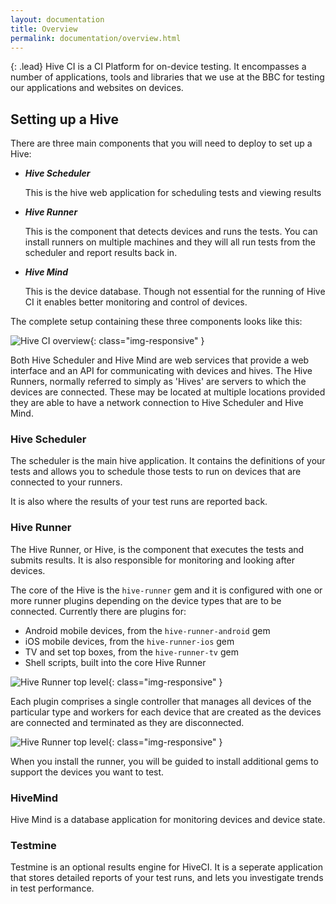 ```yaml
---
layout: documentation
title: Overview
permalink: documentation/overview.html
---
```


{: .lead}
Hive CI is a CI Platform for on-device testing. It encompasses a number of
applications, tools and libraries that we use at the BBC for testing our
applications and websites on devices.

## Setting up a Hive

There are three main components that you will need to deploy to set up a Hive:

*   ***Hive Scheduler***

    This is the hive web application for scheduling tests and viewing results

*   ***Hive Runner***

    This is the component that detects devices and runs the tests. You can install
runners on multiple machines and they will all run tests from the scheduler and
report results back in.

*   ***Hive Mind***

    This is the device database. Though not essential for the running of Hive
CI it enables better monitoring and control of devices.

The complete setup containing these three components looks like this:

![Hive CI overview](/hive-ci/images/full-hive-ci.png){: class="img-responsive" }

Both Hive Scheduler and Hive Mind are web services that provide a web interface
and an API for communicating with devices and hives. The Hive Runners, normally
referred to simply as 'Hives' are servers to which the devices are connected.
These may be located at multiple locations provided they are able to have a
network connection to Hive Scheduler and Hive Mind.

### Hive Scheduler

The scheduler is the main hive application. It contains the definitions of your
tests and allows you to schedule those tests to run on devices that are connected
to your runners.

It is also where the results of your test runs are reported back.

### Hive Runner

The Hive Runner, or Hive, is the component that executes the tests and submits
results. It is also responsible for monitoring and looking after devices.

The core of the Hive is the `hive-runner` gem and it is configured with one or
more runner plugins depending on the device types that are to be connected.
Currently there are plugins for:

* Android mobile devices, from the `hive-runner-android` gem
* iOS mobile devices, from the `hive-runner-ios` gem
* TV and set top boxes, from the `hive-runner-tv` gem
* Shell scripts, built into the core Hive Runner

![Hive Runner top level](/hive-ci/images/hive-runner.png){: class="img-responsive" }

Each plugin comprises a single controller that manages all devices of the
particular type and workers for each device that are created as the devices
are connected and terminated as they are disconnected.

![Hive Runner top level](/hive-ci/images/hive-runner-and-plugin-details.png){: class="img-responsive" }

When you install the runner, you will be guided to install additional gems to
support the devices you want to test.

### HiveMind

Hive Mind is a database application for monitoring devices and device state.

### Testmine

Testmine is an optional results engine for HiveCI. It is a seperate application
that stores detailed reports of your test runs, and lets you investigate trends
in test performance.

